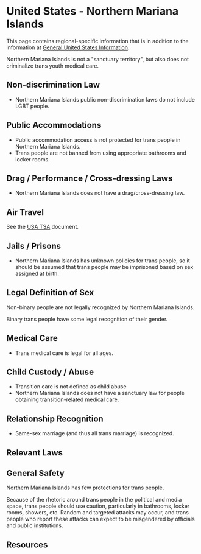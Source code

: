 # United States - Northern Mariana Islands

This page contains regional-specific information that is in addition to
the information at [General United States
Information](notes/usa-general.md).

Northern Mariana Islands is not a "sanctuary territory", but also does
not criminalize trans youth medical care.

## Non-discrimination Law

 * Northern Mariana Islands public non-discrimination laws do not include
   LGBT people.

## Public Accommodations

 * Public accommodation access is not protected for trans people in
   Northern Mariana Islands.
 * Trans people are not banned from using appropriate bathrooms and locker
   rooms.

## Drag / Performance / Cross-dressing Laws

 * Northern Mariana Islands does not have a drag/cross-dressing law.

## Air Travel

See the [USA TSA](notes/tsa.md) document.

## Jails / Prisons

 * Northern Mariana Islands has unknown policies for trans people, so it
   should be assumed that trans people may be imprisoned based on sex
   assigned at birth.

## Legal Definition of Sex

Non-binary people are not legally recognized by Northern Mariana Islands.

Binary trans people have some legal recognition of their gender.

## Medical Care

 * Trans medical care is legal for all ages.

## Child Custody / Abuse

 * Transition care is not defined as child abuse
 * Northern Mariana Islands does not have a sanctuary law for people
   obtaining transition-related medical care.
 
## Relationship Recognition

 * Same-sex marriage (and thus all trans marriage) is recognized.

## Relevant Laws

## General Safety

Northern Mariana Islands has few protections for trans people.

Because of the rhetoric around trans people in the political and media
space, trans people should use caution, particularly in bathrooms,
locker rooms, showers, etc.  Random and targeted attacks may occur, and
trans people who report these attacks can expect to be misgendered by
officials and public institutions.

## Resources

